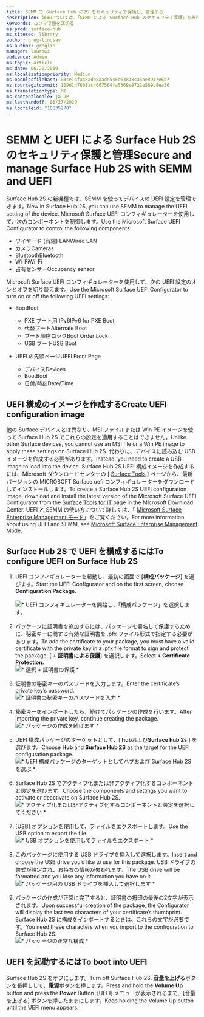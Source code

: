 ```yaml
---
title: SEMM で Surface Hub の2S をセキュリティで保護し、管理する
description: 詳細については、「SEMM による Surface Hub のセキュリティ保護」を参照してください。
keywords: コンマで値を区切る
ms.prod: surface-hub
ms.sitesec: library
author: greg-lindsay
ms.author: greglin
manager: laurawi
audience: Admin
ms.topic: article
ms.date: 06/20/2019
ms.localizationpriority: Medium
ms.openlocfilehash: 03ce1dfa48ade8aade545c63818ca5ae8947e6b7
ms.sourcegitcommit: 109d1d7608ac4667564fa5369e8722e569b8ea36
ms.translationtype: MT
ms.contentlocale: ja-JP
ms.lasthandoff: 06/27/2020
ms.locfileid: "10835270"
---
```

# <span data-ttu-id="d3d74-104">SEMM と UEFI による Surface Hub 2S のセキュリティ保護と管理</span><span class="sxs-lookup"><span data-stu-id="d3d74-104">Secure and manage Surface Hub 2S with SEMM and UEFI</span></span>

<span data-ttu-id="d3d74-105">Surface Hub 2S の新機種では、SEMM を使ってデバイスの UEFI 設定を管理できます。</span><span class="sxs-lookup"><span data-stu-id="d3d74-105">New in Surface Hub 2S, you can use SEMM to manage the UEFI setting of the device.</span></span>
<span data-ttu-id="d3d74-106">Microsoft Surface UEFI コンフィギュレーターを使用して、次のコンポーネントを制御します。</span><span class="sxs-lookup"><span data-stu-id="d3d74-106">Use the Microsoft Surface UEFI Configurator to control the following components:</span></span>

- <span data-ttu-id="d3d74-107">ワイヤード (有線) LAN</span><span class="sxs-lookup"><span data-stu-id="d3d74-107">Wired LAN</span></span>
- <span data-ttu-id="d3d74-108">カメラ</span><span class="sxs-lookup"><span data-stu-id="d3d74-108">Cameras</span></span>
- <span data-ttu-id="d3d74-109">Bluetooth</span><span class="sxs-lookup"><span data-stu-id="d3d74-109">Bluetooth</span></span>
- <span data-ttu-id="d3d74-110">Wi-Fi</span><span class="sxs-lookup"><span data-stu-id="d3d74-110">Wi-Fi</span></span>
- <span data-ttu-id="d3d74-111">占有センサー</span><span class="sxs-lookup"><span data-stu-id="d3d74-111">Occupancy sensor</span></span>

<span data-ttu-id="d3d74-112">Microsoft Surface UEFI コンフィギュレーターを使用して、次の UEFI 設定のオンとオフを切り替えます。</span><span class="sxs-lookup"><span data-stu-id="d3d74-112">Use the Microsoft Surface UEFI Configurator to turn on or off the following UEFI settings:</span></span>

- <span data-ttu-id="d3d74-113">Boot</span><span class="sxs-lookup"><span data-stu-id="d3d74-113">Boot</span></span>

    - <span data-ttu-id="d3d74-114">PXE ブート用 IPv6</span><span class="sxs-lookup"><span data-stu-id="d3d74-114">IPv6 for PXE Boot</span></span>
    - <span data-ttu-id="d3d74-115">代替ブート</span><span class="sxs-lookup"><span data-stu-id="d3d74-115">Alternate Boot</span></span>
    - <span data-ttu-id="d3d74-116">ブート順序ロック</span><span class="sxs-lookup"><span data-stu-id="d3d74-116">Boot Order Lock</span></span>
    - <span data-ttu-id="d3d74-117">USB ブート</span><span class="sxs-lookup"><span data-stu-id="d3d74-117">USB Boot</span></span>
- <span data-ttu-id="d3d74-118">UEFI の先頭ページ</span><span class="sxs-lookup"><span data-stu-id="d3d74-118">UEFI Front Page</span></span>

    - <span data-ttu-id="d3d74-119">デバイス</span><span class="sxs-lookup"><span data-stu-id="d3d74-119">Devices</span></span>
    - <span data-ttu-id="d3d74-120">Boot</span><span class="sxs-lookup"><span data-stu-id="d3d74-120">Boot</span></span>
    - <span data-ttu-id="d3d74-121">日付/時刻</span><span class="sxs-lookup"><span data-stu-id="d3d74-121">Date/Time</span></span>

## <span data-ttu-id="d3d74-122">UEFI 構成のイメージを作成する</span><span class="sxs-lookup"><span data-stu-id="d3d74-122">Create UEFI configuration image</span></span>

<span data-ttu-id="d3d74-123">他の Surface デバイスとは異なり、MSI ファイルまたは Win PE イメージを使って Surface Hub 2S でこれらの設定を適用することはできません。</span><span class="sxs-lookup"><span data-stu-id="d3d74-123">Unlike other Surface devices, you cannot use an MSI file or a Win PE image to apply these settings on Surface Hub 2S.</span></span> <span data-ttu-id="d3d74-124">代わりに、デバイスに読み込む USB イメージを作成する必要があります。</span><span class="sxs-lookup"><span data-stu-id="d3d74-124">Instead, you need to create a USB image to load into the device.</span></span> <span data-ttu-id="d3d74-125">Surface Hub 2S UEFI 構成イメージを作成するには、Microsoft ダウンロードセンターの [ [Surface Tools](https://www.microsoft.com/download/details.aspx?id=46703) ] ページから、最新バージョンの MICROSOFT Surface uefi コンフィギュレーターをダウンロードしてインストールします。</span><span class="sxs-lookup"><span data-stu-id="d3d74-125">To create a Surface Hub 2S UEFI configuration image, download and install the latest version of the Microsoft Surface UEFI Configurator from the [Surface Tools for IT](https://www.microsoft.com/download/details.aspx?id=46703) page in the Microsoft Download Center.</span></span> <span data-ttu-id="d3d74-126">UEFI と SEMM の使い方について詳しくは、「 [Microsoft Surface Enterprise Management モード](https://docs.microsoft.com/surface/surface-enterprise-management-mode)」をご覧ください。</span><span class="sxs-lookup"><span data-stu-id="d3d74-126">For more information about using UEFI and SEMM, see [Microsoft Surface Enterprise Management Mode](https://docs.microsoft.com/surface/surface-enterprise-management-mode).</span></span>

## <span data-ttu-id="d3d74-127">Surface Hub 2S で UEFI を構成するには</span><span class="sxs-lookup"><span data-stu-id="d3d74-127">To configure UEFI on Surface Hub 2S</span></span>

1. <span data-ttu-id="d3d74-128">UEFI コンフィギュレーターを起動し、最初の画面で [**構成パッケージ**] を選びます。</span><span class="sxs-lookup"><span data-stu-id="d3d74-128">Start the UEFI Configurator and on the first screen, choose **Configuration Package**.</span></span><br><br>
![\* UEFI コンフィギュレーターを開始し、「構成パッケージ」を選択します。](images/sh2-uefi1.png) <br> <br>
2. <span data-ttu-id="d3d74-130">パッケージに証明書を追加するには、パッケージを署名して保護するために、秘密キーに関する有効な証明書を .pfx ファイル形式で指定する必要があります。</span><span class="sxs-lookup"><span data-stu-id="d3d74-130">To add the certificate to your package, you must have a valid certificate with the private key in a .pfx file format to sign and protect the package.</span></span> <span data-ttu-id="d3d74-131">[ **+ 証明書による保護**] を選択します。</span><span class="sxs-lookup"><span data-stu-id="d3d74-131">Select **+ Certificate Protection.**</span></span> <br>
![\* 選択 + 証明書の保護 \*](images/sh2-uefi2.png) <br><br>
3. <span data-ttu-id="d3d74-133">証明書の秘密キーのパスワードを入力します。</span><span class="sxs-lookup"><span data-stu-id="d3d74-133">Enter the certificate’s private key’s password.</span></span><br>
![\* 証明書の秘密キーのパスワードを入力 \*](images/sh2-uefi3.png) <br><br>
4. <span data-ttu-id="d3d74-135">秘密キーをインポートしたら、続けてパッケージの作成を行います。</span><span class="sxs-lookup"><span data-stu-id="d3d74-135">After importing the private key, continue creating the package.</span></span><br>
![\* パッケージの作成を続けます \*](images/sh2-uefi4.png) <br><br>
5. <span data-ttu-id="d3d74-137">UEFI 構成パッケージのターゲットとして、[ **hub**および**Surface hub 2s** ] を選びます。</span><span class="sxs-lookup"><span data-stu-id="d3d74-137">Choose **Hub** and **Surface Hub 2S** as the target for the UEFI configuration package.</span></span><br>
![\* UEFI 構成パッケージのターゲットとしてハブおよび Surface Hub 2S を選ぶ \*](images/sh2-uefi5.png) <br><br>
6. <span data-ttu-id="d3d74-139">Surface Hub 2S でアクティブ化または非アクティブ化するコンポーネントと設定を選びます。</span><span class="sxs-lookup"><span data-stu-id="d3d74-139">Choose the components and settings you want to activate or deactivate on Surface Hub 2S.</span></span><br>
![\* アクティブ化または非アクティブ化するコンポーネントと設定を選択してください \*](images/sh2-uefi6.png) <br><br>
7. <span data-ttu-id="d3d74-141">[USB] オプションを使用して、ファイルをエクスポートします。</span><span class="sxs-lookup"><span data-stu-id="d3d74-141">Use the USB option to export the file.</span></span><br>
![\* USB オプションを使用してファイルをエクスポート \*](images/sh2-uefi8.png) <br><br>
8. <span data-ttu-id="d3d74-143">このパッケージに使用する USB ドライブを挿入して選択します。</span><span class="sxs-lookup"><span data-stu-id="d3d74-143">Insert and choose the USB drive you’d like to use for this package.</span></span> <span data-ttu-id="d3d74-144">USB ドライブの書式が設定され、お持ちの情報が失われます。</span><span class="sxs-lookup"><span data-stu-id="d3d74-144">The USB drive will be formatted and you lose any information you have on it.</span></span><br>
![\* パッケージ用の USB ドライブを挿入して選択します \*](images/sh2-uefi9.png) <br><br>
9. <span data-ttu-id="d3d74-146">パッケージの作成が正常に完了すると、証明書の拇印の最後の2文字が表示されます。</span><span class="sxs-lookup"><span data-stu-id="d3d74-146">Upon successful creation of the package, the Configurator will display the last two characters of your certificate’s thumbprint.</span></span> <span data-ttu-id="d3d74-147">Surface Hub 2S に構成をインポートするときは、これらの文字が必要です。</span><span class="sxs-lookup"><span data-stu-id="d3d74-147">You need these characters when you import to the configuration to Surface Hub 2S.</span></span><br>
![\* パッケージの正常な構成 \*](images/sh2-uefi10.png) <br>

## <span data-ttu-id="d3d74-149">UEFI を起動するには</span><span class="sxs-lookup"><span data-stu-id="d3d74-149">To boot into UEFI</span></span>

<span data-ttu-id="d3d74-150">Surface Hub 2S をオフにします。</span><span class="sxs-lookup"><span data-stu-id="d3d74-150">Turn off Surface Hub 2S.</span></span> <span data-ttu-id="d3d74-151">**音量を上げる**ボタンを長押しして、**電源**ボタンを押します。</span><span class="sxs-lookup"><span data-stu-id="d3d74-151">Press and hold the **Volume Up** button and press the **Power** Button.</span></span> <span data-ttu-id="d3d74-152">[UEFI] メニューが表示されるまで、[音量を上げる] ボタンを押したままにします。</span><span class="sxs-lookup"><span data-stu-id="d3d74-152">Keep holding the Volume Up button until the UEFI menu appears.</span></span>
